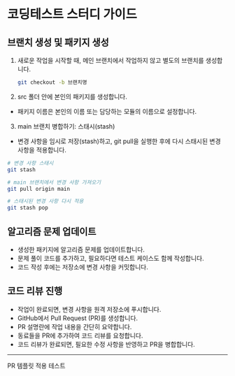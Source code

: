 # 코딩테스트 스터디 가이드

## 브랜치 생성 및 패키지 생성
1. 새로운 작업을 시작할 때, 메인 브랜치에서 작업하지 않고 별도의 브랜치를 생성합니다.
   ```bash
   git checkout -b 브랜치명
   ```
2. src 폴더 안에 본인의 패키지를 생성합니다.
- 패키지 이름은 본인의 이름 또는 담당하는 모듈의 이름으로 설정합니다.

3. main 브랜치 병합하기: 스태시(stash)
- 변경 사항을 임시로 저장(stash)하고, git pull을 실행한 후에 다시 스태시된 변경 사항을 적용합니다.
```bash
# 변경 사항 스태시
git stash

# main 브랜치에서 변경 사항 가져오기
git pull origin main

# 스태시된 변경 사항 다시 적용
git stash pop
```

## 알고리즘 문제 업데이트
- 생성한 패키지에 알고리즘 문제를 업데이트합니다.
- 문제 풀이 코드를 추가하고, 필요하다면 테스트 케이스도 함께 작성합니다.
- 코드 작성 후에는 저장소에 변경 사항을 커밋합니다.

## 코드 리뷰 진행
- 작업이 완료되면, 변경 사항을 원격 저장소에 푸시합니다.
- GitHub에서 Pull Request (PR)를 생성합니다.
- PR 설명란에 작업 내용을 간단히 요약합니다.
- 동료들을 PR에 추가하여 코드 리뷰를 요청합니다.
- 코드 리뷰가 완료되면, 필요한 수정 사항을 반영하고 PR을 병합합니다.

---
PR 템플릿 적용 테스트
